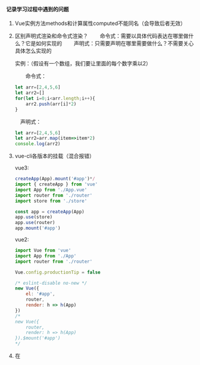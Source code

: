 #### 记录学习过程中遇到的问题

1. Vue实例方法methods和计算属性computed不能同名（会导致后者无效）

2. 区别声明式渲染和命令式渲染？
   　　命令式：需要以具体代码表达在哪里做什么？它是如何实现的
      　　声明式：只需要声明在哪里需要做什么？不需要关心具体怎么实现的

   实例：（假设有一个数组，我们要让里面的每个数字乘以2）

   　　命令式：

   ```javascript
   let arr=[2,4,5,6]
   let arr2=[]
   for(let i=0;i<arr.length;i++){
       arr2.push(arr[i]*2)
   }
   ```

   　声明式：

   ```javascript
   let arr=[2,4,5,6]
   let arr2=arr.map(item=>item*2)
   console.log(arr2)
   ```

3. vue-cli各版本的挂载（混合报错）

     vue3:

     ```javascript
     createApp(App).mount('#app')*/
     import { createApp } from 'vue'
     import App from './App.vue'
     import router from './router'
     import store from './store'
     
     const app = createApp(App)
     app.use(store)
     app.use(router)
     app.mount('#app')
     ```

     vue2:

     ```javascript
     import Vue from 'vue'
     import App from './App'
     import router from './router'
     
     Vue.config.productionTip = false
     
     /* eslint-disable no-new */
     new Vue({
         el: '#app',
         router,
         render: h => h(App)
     })
     /*
     new Vue({
         router,
         render: h => h(App)
     }).$mount('#app')
     */
     ```

4. 在<style>里定义的样式加上scoped属性时，自定义样式无法生效，去掉后又可以（scoped属性表示样式作用于当下模块）

5. s



